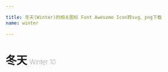```yaml
---

title: 冬天(Winter)的相关图标 Font Awesome Icon转svg、png下载
name: winter

---
```


# 冬天  <small style="font-size: 60%;font-weight: 100">Winter <span class="badge-secondary badge">10</span> </small>

<search tag="winter" :max="0"/>


